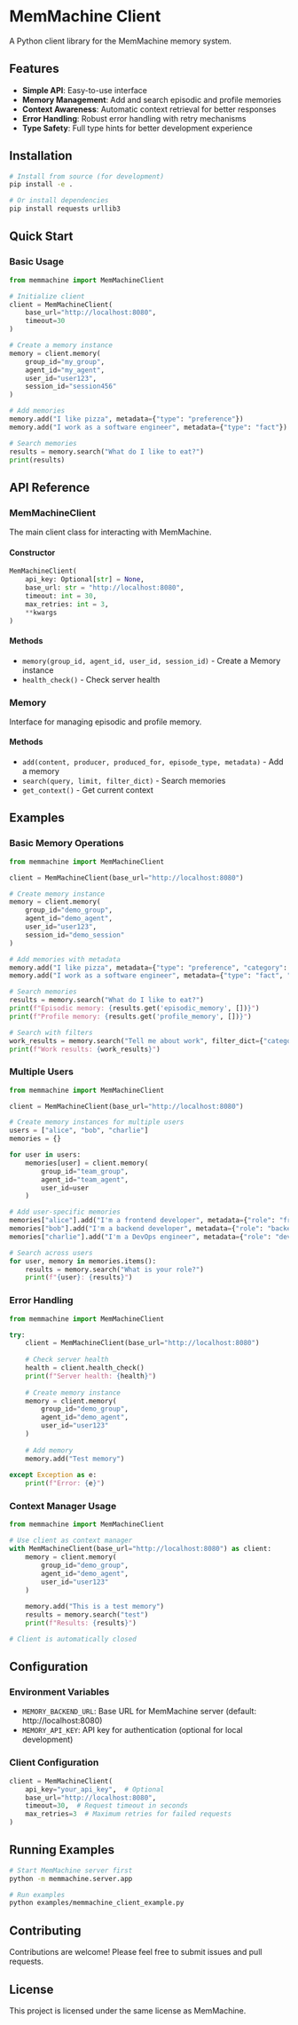 # MemMachine Client

A Python client library for the MemMachine memory system.

## Features

- **Simple API**: Easy-to-use interface
- **Memory Management**: Add and search episodic and profile memories
- **Context Awareness**: Automatic context retrieval for better responses
- **Error Handling**: Robust error handling with retry mechanisms
- **Type Safety**: Full type hints for better development experience

## Installation

```bash
# Install from source (for development)
pip install -e .

# Or install dependencies
pip install requests urllib3
```

## Quick Start

### Basic Usage

```python
from memmachine import MemMachineClient

# Initialize client
client = MemMachineClient(
    base_url="http://localhost:8080",
    timeout=30
)

# Create a memory instance
memory = client.memory(
    group_id="my_group",
    agent_id="my_agent",
    user_id="user123",
    session_id="session456"
)

# Add memories
memory.add("I like pizza", metadata={"type": "preference"})
memory.add("I work as a software engineer", metadata={"type": "fact"})

# Search memories
results = memory.search("What do I like to eat?")
print(results)
```

## API Reference

### MemMachineClient

The main client class for interacting with MemMachine.

#### Constructor

```python
MemMachineClient(
    api_key: Optional[str] = None,
    base_url: str = "http://localhost:8080",
    timeout: int = 30,
    max_retries: int = 3,
    **kwargs
)
```

#### Methods

- `memory(group_id, agent_id, user_id, session_id)` - Create a Memory instance
- `health_check()` - Check server health

### Memory

Interface for managing episodic and profile memory.

#### Methods

- `add(content, producer, produced_for, episode_type, metadata)` - Add a memory
- `search(query, limit, filter_dict)` - Search memories
- `get_context()` - Get current context

## Examples

### Basic Memory Operations

```python
from memmachine import MemMachineClient

client = MemMachineClient(base_url="http://localhost:8080")

# Create memory instance
memory = client.memory(
    group_id="demo_group",
    agent_id="demo_agent",
    user_id="user123",
    session_id="demo_session"
)

# Add memories with metadata
memory.add("I like pizza", metadata={"type": "preference", "category": "food"})
memory.add("I work as a software engineer", metadata={"type": "fact", "category": "work"})

# Search memories
results = memory.search("What do I like to eat?")
print(f"Episodic memory: {results.get('episodic_memory', [])}")
print(f"Profile memory: {results.get('profile_memory', [])}")

# Search with filters
work_results = memory.search("Tell me about work", filter_dict={"category": "work"})
print(f"Work results: {work_results}")
```

### Multiple Users

```python
from memmachine import MemMachineClient

client = MemMachineClient(base_url="http://localhost:8080")

# Create memory instances for multiple users
users = ["alice", "bob", "charlie"]
memories = {}

for user in users:
    memories[user] = client.memory(
        group_id="team_group",
        agent_id="team_agent",
        user_id=user
    )

# Add user-specific memories
memories["alice"].add("I'm a frontend developer", metadata={"role": "frontend"})
memories["bob"].add("I'm a backend developer", metadata={"role": "backend"})
memories["charlie"].add("I'm a DevOps engineer", metadata={"role": "devops"})

# Search across users
for user, memory in memories.items():
    results = memory.search("What is your role?")
    print(f"{user}: {results}")
```

### Error Handling

```python
from memmachine import MemMachineClient

try:
    client = MemMachineClient(base_url="http://localhost:8080")
    
    # Check server health
    health = client.health_check()
    print(f"Server health: {health}")
    
    # Create memory instance
    memory = client.memory(
        group_id="demo_group",
        agent_id="demo_agent",
        user_id="user123"
    )
    
    # Add memory
    memory.add("Test memory")
    
except Exception as e:
    print(f"Error: {e}")
```

### Context Manager Usage

```python
from memmachine import MemMachineClient

# Use client as context manager
with MemMachineClient(base_url="http://localhost:8080") as client:
    memory = client.memory(
        group_id="demo_group",
        agent_id="demo_agent",
        user_id="user123"
    )
    
    memory.add("This is a test memory")
    results = memory.search("test")
    print(f"Results: {results}")

# Client is automatically closed
```

## Configuration

### Environment Variables

- `MEMORY_BACKEND_URL`: Base URL for MemMachine server (default: http://localhost:8080)
- `MEMORY_API_KEY`: API key for authentication (optional for local development)

### Client Configuration

```python
client = MemMachineClient(
    api_key="your_api_key",  # Optional
    base_url="http://localhost:8080",
    timeout=30,  # Request timeout in seconds
    max_retries=3  # Maximum retries for failed requests
)
```

<!-- Comparison section removed: no external product references -->

## Running Examples

```bash
# Start MemMachine server first
python -m memmachine.server.app

# Run examples
python examples/memmachine_client_example.py
```

## Contributing

Contributions are welcome! Please feel free to submit issues and pull requests.

## License

This project is licensed under the same license as MemMachine.
